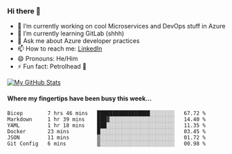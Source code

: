 ### Hi there 👋

- 🔭 I’m currently working on cool Microservices and DevOps stuff in Azure
- 🌱 I’m currently learning GitLab (shhh)
- 💬 Ask me about Azure developer practices
- 📫 How to reach me: [LinkedIn](https://www.linkedin.com/in/gordonbyers/)
- 😄 Pronouns: He/Him 
- ⚡ Fun fact: Petrolhead 🚙

[![My GitHub Stats](https://github-readme-stats.vercel.app/api/?username=gordonby&count_private=true&theme=tokyonight&showicons=true)]()
<!--[![My GitHub Language Stats](https://github-readme-stats.vercel.app/api/top-langs/?username=gordonby&langs_count=5&theme=tokyonight)]()-->

#### Where my fingertips have been busy this week... 
<!--START_SECTION:waka-->

```text
Bicep        7 hrs 46 mins   █████████████████░░░░░░░░   67.72 %
Markdown     1 hr 39 mins    ███▓░░░░░░░░░░░░░░░░░░░░░   14.40 %
YAML         1 hr 18 mins    ███░░░░░░░░░░░░░░░░░░░░░░   11.35 %
Docker       23 mins         █░░░░░░░░░░░░░░░░░░░░░░░░   03.45 %
JSON         11 mins         ▒░░░░░░░░░░░░░░░░░░░░░░░░   01.72 %
Git Config   6 mins          ▒░░░░░░░░░░░░░░░░░░░░░░░░   00.98 %
```

<!--END_SECTION:waka-->
